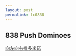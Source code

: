 ```yaml
---
layout: post
permalink: lc0838 
---
```


## 838 Push Dominoes

[向左向右推多米诺](https://leetcode-cn.com/problems/push-dominoes/solution/tui-duo-mi-nuo-by-leetcode/)